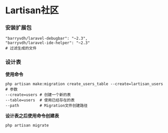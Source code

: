 # Lartisan社区

### 安装扩展包

```
"barryvdh/laravel-debugbar": "~2.3",
"barryvdh/laravel-ide-helper": "~2.3"
# 过滤生成的文件
```

### 设计表

**使用命令**

```
php artisan make:migration create_users_table --create=lartisan_users
# 参数
--create=users # 创建一个新的表
--table=users  # 使用已经存在的表
--path         # Migration文件创建路径
```

**设计表之后使用命令创建表**

```
php artisan migrate
```





